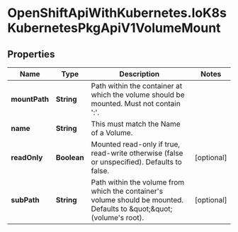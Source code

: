 # OpenShiftApiWithKubernetes.IoK8sKubernetesPkgApiV1VolumeMount

## Properties
Name | Type | Description | Notes
------------ | ------------- | ------------- | -------------
**mountPath** | **String** | Path within the container at which the volume should be mounted.  Must not contain &#39;:&#39;. | 
**name** | **String** | This must match the Name of a Volume. | 
**readOnly** | **Boolean** | Mounted read-only if true, read-write otherwise (false or unspecified). Defaults to false. | [optional] 
**subPath** | **String** | Path within the volume from which the container&#39;s volume should be mounted. Defaults to \&quot;\&quot; (volume&#39;s root). | [optional] 


